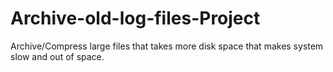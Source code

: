 # Archive-old-log-files-Project
Archive/Compress large files that takes more disk space that makes system slow and out of space.
